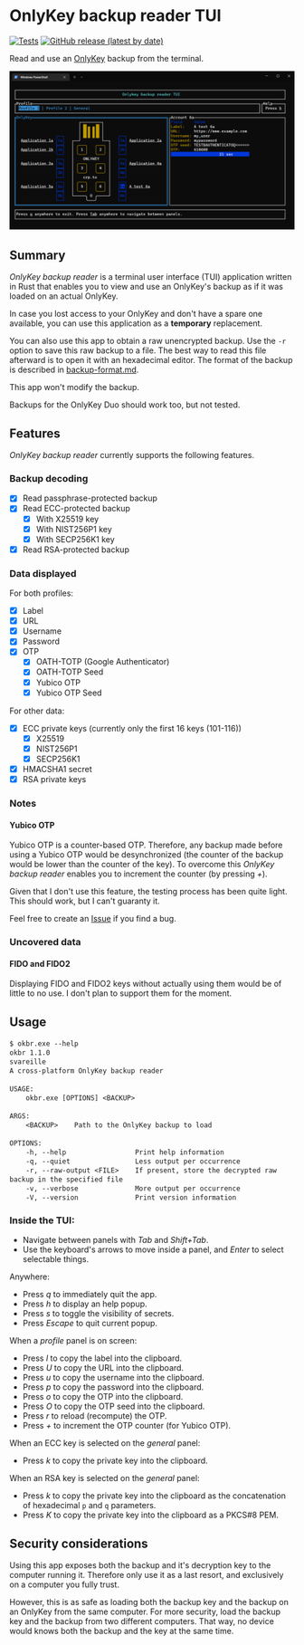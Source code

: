 # OnlyKey backup reader TUI
[![Tests](https://github.com/svareille/OnlyKey-backup-reader/actions/workflows/rust.yml/badge.svg?branch=main)](https://github.com/svareille/OnlyKey-backup-reader/actions/workflows/rust.yml) [![GitHub release (latest by date)](https://img.shields.io/github/v/release/svareille/OnlyKey-backup-reader)](https://github.com/svareille/OnlyKey-backup-reader/releases/latest)

Read and use an [OnlyKey](https://onlykey.io/) backup from the terminal.

![main screen](main_screen.png)

## Summary

*OnlyKey backup reader* is a terminal user interface (TUI) application written in Rust that enables
you to view and use an OnlyKey's backup as if it was loaded on an actual OnlyKey.

In case you lost access to your OnlyKey and don't have a spare one available, you can use this
application as a **temporary** replacement.

You can also use this app to obtain a raw unencrypted backup. Use the `-r` option to save this raw
backup to a file. The best way to read this file afterward is to open it with an hexadecimal
editor. The format of the backup is described in [backup-format.md](backup-format.md).

This app won't modify the backup.

Backups for the OnlyKey Duo should work too, but not tested.

## Features

*OnlyKey backup reader* currently supports the following features.

### Backup decoding
- [x] Read passphrase-protected backup  
- [x] Read ECC-protected backup
  - [x] With X25519 key
  - [x] With NIST256P1 key
  - [x] With SECP256K1 key
- [x] Read RSA-protected backup  

### Data displayed

For both profiles:

- [x] Label
- [x] URL
- [x] Username
- [x] Password
- [x] OTP
  - [x] OATH-TOTP (Google Authenticator)
  - [x] OATH-TOTP Seed
  - [x] Yubico OTP
  - [x] Yubico OTP Seed

For other data:

- [x] ECC private keys (currently only the first 16 keys (101-116))
  - [x] X25519
  - [x] NIST256P1
  - [x] SECP256K1
- [x] HMACSHA1 secret
- [X] RSA private keys
  
### Notes

#### Yubico OTP

Yubico OTP is a counter-based OTP. Therefore, any backup made before using a Yubico OTP would be
desynchronized (the counter of the backup would be lower than the counter of the key). To overcome
this *OnlyKey backup reader* enables you to increment the counter (by pressing *+*). 

Given that I don't use this feature, the testing process has been quite light. This should work, but
I can't guaranty it.

Feel free to create an [Issue](https://github.com/svareille/OnlyKey-backup-reader/issues/new/choose)
if you find a bug.

### Uncovered data

#### FIDO and FIDO2

Displaying FIDO and FIDO2 keys without actually using them would be of little to no use. I don't
plan to support them for the moment.

## Usage
```
$ okbr.exe --help
okbr 1.1.0
svareille
A cross-platform OnlyKey backup reader

USAGE:
    okbr.exe [OPTIONS] <BACKUP>

ARGS:
    <BACKUP>    Path to the OnlyKey backup to load

OPTIONS:
    -h, --help                 Print help information
    -q, --quiet                Less output per occurrence
    -r, --raw-output <FILE>    If present, store the decrypted raw backup in the specified file
    -v, --verbose              More output per occurrence
    -V, --version              Print version information
```

### Inside the TUI: 
- Navigate between panels with *Tab* and *Shift+Tab*.
- Use the keyboard's arrows to move inside a panel, and *Enter* to select selectable things.

Anywhere:
- Press *q* to immediately quit the app.
- Press *h* to display an help popup.
- Press *s* to toggle the visibility of secrets.
- Press *Escape* to quit current popup.

When a *profile* panel is on screen:
- Press *l* to copy the label into the clipboard.
- Press *U* to copy the URL into the clipboard.
- Press *u* to copy the username into the clipboard.
- Press *p* to copy the password into the clipboard.
- Press *o* to copy the OTP into the clipboard.
- Press *O* to copy the OTP seed into the clipboard.
- Press *r* to reload (recompute) the OTP.
- Press *+* to increment the OTP counter (for Yubico OTP).
  
When an ECC key is selected on the *general* panel:
- Press *k* to copy the private key into the clipboard.

When an RSA key is selected on the *general* panel:
- Press *k* to copy the private key into the clipboard as the concatenation of hexadecimal `p` and
  `q` parameters.
- Press *K* to copy the private key into the clipboard as a PKCS#8 PEM.

## Security considerations

Using this app exposes both the backup and it's decryption key to the computer running it.
Therefore only use it as a last resort, and exclusively on a computer you fully trust.

However, this is as safe as loading both the backup key and the backup on an OnlyKey from the same
computer. For more security, load the backup key and the backup from two different computers. That
way, no device would knows both the backup and the key at the same time.
